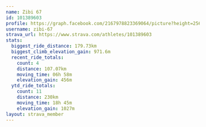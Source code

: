 ```yaml
---
name: Zibi 67
id: 101389603
profile: https://graph.facebook.com/2167978823369064/picture?height=256&width=256
username: zibi-67
strava_url: https://www.strava.com/athletes/101389603
stats:
  biggest_ride_distance: 179.73km
  biggest_climb_elevation_gain: 971.6m
  recent_ride_totals:
    count: 4
    distance: 107.07km
    moving_time: 06h 58m
    elevation_gain: 456m
  ytd_ride_totals:
    count: 11
    distance: 230km
    moving_time: 18h 45m
    elevation_gain: 1027m
layout: strava_member
--- 
```

